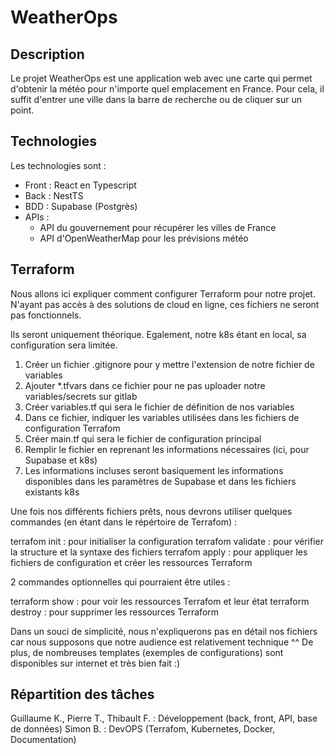 # WeatherOps

## Description

Le projet WeatherOps est une application web avec une carte qui permet d'obtenir la météo pour n'importe quel emplacement en France.
Pour cela, il suffit d'entrer une ville dans la barre de recherche ou de cliquer sur un point.

## Technologies

Les technologies sont : 

- Front : React en Typescript
- Back : NestTS
- BDD : Supabase (Postgrès)
- APIs : 
  - API du gouvernement pour récupérer les villes de France
  - API d'OpenWeatherMap pour les prévisions météo

## Terraform

Nous allons ici expliquer comment configurer Terraform pour notre projet.
N'ayant pas accès à des solutions de cloud en ligne, ces fichiers ne seront pas fonctionnels.

Ils seront uniquement théorique.
Egalement, notre k8s étant en local, sa configuration sera limitée.

1. Créer un fichier .gitignore pour y mettre l'extension de notre fichier de variables
2. Ajouter *.tfvars dans ce fichier pour ne pas uploader notre variables/secrets sur gitlab
3. Créer variables.tf qui sera le fichier de définition de nos variables
4. Dans ce fichier, indiquer les variables utilisées dans les fichiers de configuration Terrafom
5. Créer main.tf qui sera le fichier de configuration principal
6. Remplir le fichier en reprenant les informations nécessaires (ici, pour Supabase et k8s)
7. Les informations incluses seront basiquement les informations disponibles dans les paramètres de Supabase et dans les fichiers existants k8s


Une fois nos différents fichiers prêts, nous devrons utiliser quelques commandes (en étant dans le répértoire de Terrafom) :

terrafom init : pour initialiser la configuration
terrafom validate : pour vérifier la structure et la syntaxe des fichiers
terrafom apply : pour appliquer les fichiers de configuration et créer les ressources Terraform


2 commandes optionnelles qui pourraient être utiles : 

terraform show : pour voir les ressources Terrafom et leur état 
terraform destroy : pour supprimer les ressources Terraform

Dans un souci de simplicité, nous n'expliquerons pas en détail nos fichiers car nous supposons que notre audience est relativement technique ^^
De plus, de nombreuses templates (exemples de configurations) sont disponibles sur internet et très bien fait :)

## Répartition des tâches 

Guillaume K., Pierre T., Thibault F. : Développement (back, front, API, base de données)
Simon B. : DevOPS (Terrafom, Kubernetes, Docker, Documentation)

